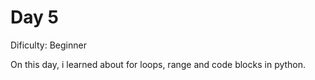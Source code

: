 # Day 5
<p>Dificulty: Beginner</p>
<p>On this day, i learned about for loops, range and code blocks in python.</p>
